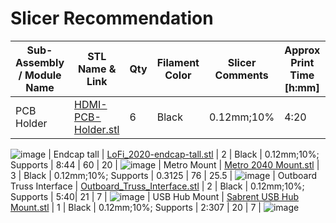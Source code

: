 # Slicer Recommendation 

|  **Sub-Assembly / Module Name** | **STL Name & Link** | **Qty** | **Filament Color** | **Slicer Comments** | **Approx Print Time [h:mm]** | **Approx Filament Used [g]** | **Approx Filament Used [m]** |
| ---- | --- | --- | --- | --- | --- | --- | --- |
| PCB Holder | [HDMI-PCB-Holder.stl](https://github.com/ISS-Mimic/Mimic/blob/main/3D_Printing/Mimic_Structural_Compoments/HDMI-PCB-Holder.stl) | 6 | Black | 0.12mm;10% | 4:20 | 32.4 | 11.4 |
![image](https://user-images.githubusercontent.com/58833710/195620682-0474f574-de3b-4c37-a368-714558250561.png)
| Endcap tall | [LoFi_2020-endcap-tall.stl](https://github.com/ISS-Mimic/Mimic/blob/main/3D_Printing/Mimic_Structural_Compoments/LoFi_2020-endcap-tall.stl) | 2 | Black | 0.12mm;10%; Supports | 8:44 | 60 | 20 |
![image](https://user-images.githubusercontent.com/58833710/195995978-d6f0319b-0dce-4dbd-b562-0502eac096d7.png)
| Metro Mount | [Metro 2040 Mount.stl](https://github.com/ISS-Mimic/Mimic/blob/main/3D_Printing/Mimic_Structural_Compoments/Metro%202040%20Mount.stl) | 3 | Black | 0.12mm;10%; Supports | 0.3125 | 76 | 25.5 |
![image](https://user-images.githubusercontent.com/58833710/196059399-32199dff-d614-458b-8791-689206c925d3.png)
| Outboard Truss Interface | [Outboard_Truss_Interface.stl](https://github.com/ISS-Mimic/Mimic/blob/main/3D_Printing/Mimic_Structural_Compoments/Outboard_Truss_Interface.stl) | 2 | Black | 0.12mm;10%; Supports | 5:40| 21 | 7 |
![image](https://user-images.githubusercontent.com/58833710/196064591-ce178023-99ca-461e-9a0a-f3919b8ef107.png)
| USB Hub Mount | [Sabrent USB Hub Mount.stl](https://github.com/ISS-Mimic/Mimic/blob/main/3D_Printing/Mimic_Structural_Compoments/Sabrent%20USB%20Hub%20Mount.stl) | 1 | Black | 0.12mm;10%; Supports | 2:307 | 20 | 7 |
![image](https://user-images.githubusercontent.com/58833710/196064881-b7d09467-1bbc-4475-812f-dda572df25d4.png)
